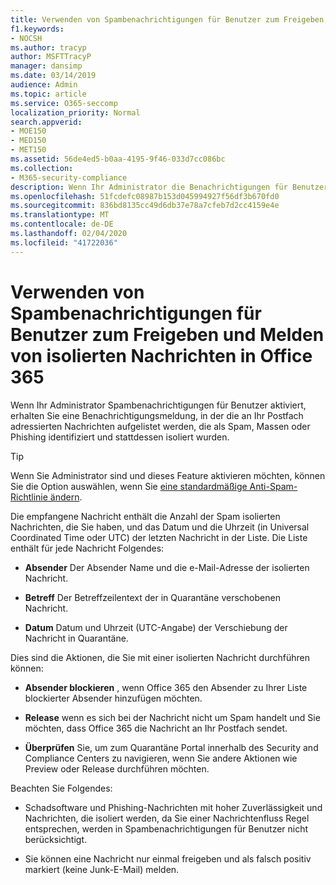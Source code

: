 ```yaml
---
title: Verwenden von Spambenachrichtigungen für Benutzer zum Freigeben und Melden von isolierten Nachrichten in Office 365
f1.keywords:
- NOCSH
ms.author: tracyp
author: MSFTTracyP
manager: dansimp
ms.date: 03/14/2019
audience: Admin
ms.topic: article
ms.service: O365-seccomp
localization_priority: Normal
search.appverid:
- MOE150
- MED150
- MET150
ms.assetid: 56de4ed5-b0aa-4195-9f46-033d7cc086bc
ms.collection:
- M365-security-compliance
description: Wenn Ihr Administrator die Benachrichtigungen für Benutzer aktiviert, erhalten Sie eine Benachrichtigungsmeldung, in der Nachrichten aufgelistet werden, die an Ihr Postfach gesendet wurden, die als Spam-, Massen-oder Phishing-Nachrichten identifiziert wurden. Nach der Benachrichtigung können Sie Nachrichten freigeben oder melden.
ms.openlocfilehash: 51fcdefc08987b153d045994927f56df3b670fd0
ms.sourcegitcommit: 836bd8135cc49d6db37e78a7cfeb7d2cc4159e4e
ms.translationtype: MT
ms.contentlocale: de-DE
ms.lasthandoff: 02/04/2020
ms.locfileid: "41722036"
---
```

# <a name="use-user-spam-notifications-to-release-and-report-quarantined-messages-in-office-365"></a>Verwenden von Spambenachrichtigungen für Benutzer zum Freigeben und Melden von isolierten Nachrichten in Office 365

Wenn Ihr Administrator Spambenachrichtigungen für Benutzer aktiviert, erhalten Sie eine Benachrichtigungsmeldung, in der die an Ihr Postfach adressierten Nachrichten aufgelistet werden, die als Spam, Massen oder Phishing identifiziert und stattdessen isoliert wurden.

> [!TIP]
> Wenn Sie Administrator sind und dieses Feature aktivieren möchten, können Sie die Option auswählen, wenn Sie [eine standardmäßige Anti-Spam-Richtlinie ändern](configure-your-spam-filter-policies.md).

Die empfangene Nachricht enthält die Anzahl der Spam isolierten Nachrichten, die Sie haben, und das Datum und die Uhrzeit (in Universal Coordinated Time oder UTC) der letzten Nachricht in der Liste. Die Liste enthält für jede Nachricht Folgendes:

- **Absender** Der Absender Name und die e-Mail-Adresse der isolierten Nachricht.

- **Betreff** Der Betreffzeilentext der in Quarantäne verschobenen Nachricht.

- **Datum** Datum und Uhrzeit (UTC-Angabe) der Verschiebung der Nachricht in Quarantäne.

Dies sind die Aktionen, die Sie mit einer isolierten Nachricht durchführen können:

- **Absender blockieren** , wenn Office 365 den Absender zu Ihrer Liste blockierter Absender hinzufügen möchten.

- **Release** wenn es sich bei der Nachricht nicht um Spam handelt und Sie möchten, dass Office 365 die Nachricht an Ihr Postfach sendet.

- **Überprüfen** Sie, um zum Quarantäne Portal innerhalb des Security and Compliance Centers zu navigieren, wenn Sie andere Aktionen wie Preview oder Release durchführen möchten.

Beachten Sie Folgendes:

- Schadsoftware und Phishing-Nachrichten mit hoher Zuverlässigkeit und Nachrichten, die isoliert werden, da Sie einer Nachrichtenfluss Regel entsprechen, werden in Spambenachrichtigungen für Benutzer nicht berücksichtigt. 

- Sie können eine Nachricht nur einmal freigeben und als falsch positiv markiert (keine Junk-E-Mail) melden.
